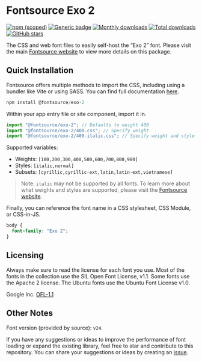 # Fontsource Exo 2

[![npm (scoped)](https://img.shields.io/npm/v/@fontsource/exo-2?color=brightgreen)](https://www.npmjs.com/package/@fontsource/exo-2) [![Generic badge](https://img.shields.io/badge/fontsource-passing-brightgreen)](https://github.com/fontsource/fontsource) [![Monthly downloads](https://badgen.net/npm/dm/@fontsource/exo-2)](https://github.com/fontsource/fontsource) [![Total downloads](https://badgen.net/npm/dt/@fontsource/exo-2)](https://github.com/fontsource/fontsource) [![GitHub stars](https://img.shields.io/github/stars/fontsource/fontsource.svg?style=social&label=Star)](https://github.com/fontsource/fontsource/stargazers)

The CSS and web font files to easily self-host the “Exo 2” font. Please visit the main [Fontsource website](https://fontsource.org/fonts/exo-2) to view more details on this package.

## Quick Installation

Fontsource offers multiple methods to import the CSS, including using a bundler like Vite or using SASS. You can find full documentation [here](https://fontsource.org/docs/getting-started/introduction).

```javascript
npm install @fontsource/exo-2
```

Within your app entry file or site component, import it in.

```javascript
import "@fontsource/exo-2"; // Defaults to weight 400
import "@fontsource/exo-2/400.css"; // Specify weight
import "@fontsource/exo-2/400-italic.css"; // Specify weight and style
```

Supported variables:
- Weights: `[100,200,300,400,500,600,700,800,900]`
- Styles: `[italic,normal]`
- Subsets: `[cyrillic,cyrillic-ext,latin,latin-ext,vietnamese]`

> Note: `italic` may not be supported by all fonts. To learn more about what weights and styles are supported, please visit the [Fontsource website](https://fontsource.org/fonts/exo-2).

Finally, you can reference the font name in a CSS stylesheet, CSS Module, or CSS-in-JS.

```css
body {
  font-family: "Exo 2";
}
```

## Licensing
Always make sure to read the license for each font you use. Most of the fonts in the collection use the SIL Open Font License, v1.1. Some fonts use the Apache 2 license. The Ubuntu fonts use the Ubuntu Font License v1.0.

Google Inc.
[OFL-1.1](http://scripts.sil.org/OFL)

## Other Notes
Font version (provided by source): `v24`.

If you have any suggestions or ideas to improve the performance of font loading or expand the existing library, feel free to star and contribute to this repository. You can share your suggestions or ideas by creating an [issue](https://github.com/fontsource/fontsource/issues).